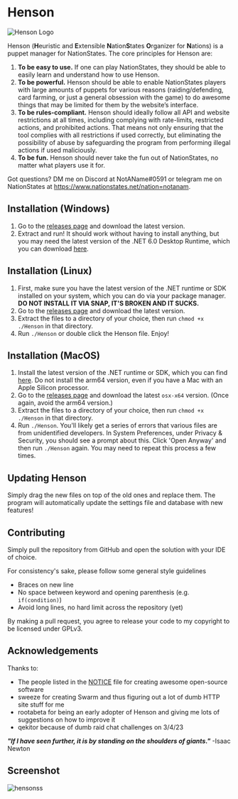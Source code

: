 # Henson
![Henson Logo](https://cdn.discordapp.com/attachments/700554123086528614/1080372541815791657/hensonlogo.png)

Henson (**H**euristic and **E**xtensible **N**ation**S**tates **O**rganizer for 
**N**ations) is a puppet manager for NationStates. The core principles for 
Henson are:
1. **To be easy to use.** If one can play NationStates, they should be able to 
easily learn and understand how to use Henson.
2. **To be powerful.** Henson should be able to enable NationStates players with 
large amounts of puppets for various reasons (raiding/defending, card farming, 
or just a general obsession with the game) to do awesome things that may be 
limited for them by the website’s interface.
3. **To be rules-compliant.** Henson should ideally follow all API and website 
restrictions at all times, including complying with rate-limits, restricted 
actions, and prohibited actions. That means not only ensuring that the tool 
complies with all restrictions if used correctly, but eliminating the 
possibility of abuse by safeguarding the program from performing illegal actions 
if used maliciously.
4. **To be fun.** Henson should never take the fun out of NationStates, no matter 
what players use it for.

Got questions? DM me on Discord at NotAName#0591 or telegram me on NationStates 
at https://www.nationstates.net/nation=notanam.

## Installation (Windows)
1. Go to the [releases page](https://github.com/NotAName320/Henson/releases) and 
download the latest version.
2. Extract and run! It should work without having to install anything, but you 
may need the latest version of the .NET 6.0 Desktop Runtime, which you can 
download [here](https://dotnet.microsoft.com/en-us/download/dotnet/6.0).

## Installation (Linux)
1. First, make sure you have the latest version of the .NET runtime or SDK 
installed on your system, which you can do via your package manager. **DO NOT 
INSTALL IT VIA SNAP, IT'S BROKEN AND IT SUCKS.**
2. Go to the [releases page](https://github.com/NotAName320/Henson/releases) 
and download the latest version.
3. Extract the files to a directory of your choice, then run 
`chmod +x ./Henson` in that directory.
4. Run `./Henson` or double click the Henson file. Enjoy!

## Installation (MacOS)
1. Install the latest version of the .NET runtime or SDK, which you can find
[here](https://dotnet.microsoft.com/en-us/download). Do not install the arm64
version, even if you have a Mac with an Apple Silicon processor.
2. Go to the [releases page](https://github.com/NotAName320/Henson/releases) and
download the latest `osx-x64` version. (Once again, avoid the arm64 version.)
3. Extract the files to a directory of your choice, then run
`chmod +x ./Henson` in that directory.
4. Run `./Henson`. You'll likely get a series of errors that various files
are from unidentified developers. In System Preferences, under Privacy & Security, you should see a prompt about this. Click 'Open Anyway' and then
run `./Henson` again. You may need to repeat this process a few times.

## Updating Henson
Simply drag the new files on top of the old ones and replace them. The program 
will automatically update the settings file and database with new features!

## Contributing
Simply pull the repository from GitHub and open the solution with your IDE of 
choice.

For consistency's sake, please follow some general style guidelines
- Braces on new line
- No space between keyword and opening parenthesis (e.g. `if(condition)`)
- Avoid long lines, no hard limit across the repository (yet)

By making a pull request, you agree to release your code to my copyright to be 
licensed under GPLv3.

## Acknowledgements
Thanks to:
- The people listed in the 
[NOTICE](https://github.com/NotAName320/Henson/blob/main/Henson/NOTICE) file 
for creating awesome open-source software
- sweeze for creating Swarm and thus figuring out a lot of dumb HTTP site 
stuff for me
- rootabeta for being an early adopter of Henson and giving me lots of 
suggestions on how to improve it
- qekitor because of dumb raid chat challenges on 3/4/23

_**"If I have seen further, it is by standing on the shoulders of giants."**_ -Isaac Newton

## Screenshot
![hensonss](https://github.com/NotAName320/Henson/assets/27144780/523942d1-5ae7-441c-9bfd-681c535e17a8)

